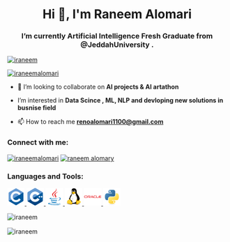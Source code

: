 <h1 align="center">Hi 👋, I'm Raneem Alomari</h1>
<h3 align="center">I’m currently Artificial Intelligence Fresh Graduate from @JeddahUniversity .</h3>

<p align="left"> <a href="https://github.com/ryo-ma/github-profile-trophy"><img src="https://github-profile-trophy.vercel.app/?username=iraneem" alt="iraneem" /></a> </p>

<p align="left"> <a href="https://twitter.com/iraneemalomari" target="blank"><img src="https://img.shields.io/twitter/follow/iraneemalomari?logo=twitter&style=for-the-badge" alt="iraneemalomari" /></a> </p>

- 💞️ I’m looking to collaborate on **AI projects & AI artathon**

- I’m interested in **Data Scince , ML, NLP and devloping new solutions in busnise field**

- 📫 How to reach me **renoalomari1100@gmail.com**

<h3 align="left">Connect with me:</h3>
<p align="left">
<a href="https://twitter.com/iraneemalomari" target="blank"><img align="center" src="https://raw.githubusercontent.com/rahuldkjain/github-profile-readme-generator/master/src/images/icons/Social/twitter.svg" alt="iraneemalomari" height="30" width="40" /></a>
<a href="https://linkedin.com/in/raneem alomary" target="blank"><img align="center" src="https://raw.githubusercontent.com/rahuldkjain/github-profile-readme-generator/master/src/images/icons/Social/linked-in-alt.svg" alt="raneem alomary" height="30" width="40" /></a>
</p>

<h3 align="left">Languages and Tools:</h3>
<p align="left"> <a href="https://www.cprogramming.com/" target="_blank" rel="noreferrer"> <img src="https://raw.githubusercontent.com/devicons/devicon/master/icons/c/c-original.svg" alt="c" width="40" height="40"/> </a> <a href="https://www.w3schools.com/cpp/" target="_blank" rel="noreferrer"> <img src="https://raw.githubusercontent.com/devicons/devicon/master/icons/cplusplus/cplusplus-original.svg" alt="cplusplus" width="40" height="40"/> </a> <a href="https://www.java.com" target="_blank" rel="noreferrer"> <img src="https://raw.githubusercontent.com/devicons/devicon/master/icons/java/java-original.svg" alt="java" width="40" height="40"/> </a> <a href="https://www.linux.org/" target="_blank" rel="noreferrer"> <img src="https://raw.githubusercontent.com/devicons/devicon/master/icons/linux/linux-original.svg" alt="linux" width="40" height="40"/> </a> <a href="https://www.oracle.com/" target="_blank" rel="noreferrer"> <img src="https://raw.githubusercontent.com/devicons/devicon/master/icons/oracle/oracle-original.svg" alt="oracle" width="40" height="40"/> </a> <a href="https://www.python.org" target="_blank" rel="noreferrer"> <img src="https://raw.githubusercontent.com/devicons/devicon/master/icons/python/python-original.svg" alt="python" width="40" height="40"/> </a> </p>

<p><img align="center" src="https://github-readme-stats.vercel.app/api/top-langs?username=iraneem&show_icons=true&theme=highcontrast&locale=en&layout=compact" alt="iraneem" /></p>

<p><img align="center" src="https://github-readme-streak-stats.herokuapp.com/?user=iraneem&theme=highcontrast" alt="iraneem" /></p>
